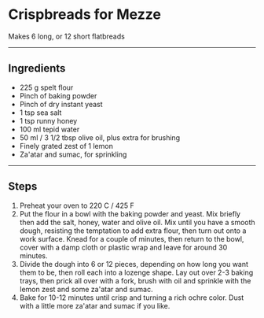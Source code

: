 # Crispbreads for Mezze

Makes 6 long, or 12 short flatbreads

---

## Ingredients

* 225 g spelt flour
* Pinch of baking powder
* Pinch of dry instant yeast
* 1 tsp sea salt
* 1 tsp runny honey
* 100 ml tepid water
* 50 ml / 3 1/2 tbsp olive oil, plus extra for brushing
* Finely grated zest of 1 lemon
* Za'atar and sumac, for sprinkling

---

## Steps

1.  Preheat your oven to 220 C / 425 F
2.  Put the flour in a bowl with the baking powder and yeast. Mix briefly then add the salt, honey, water and olive oil. Mix until you have a smooth dough, resisting the temptation to add extra flour, then turn out onto a work surface. Knead for a couple of minutes, then return to the bowl, cover with a damp cloth or plastic wrap and leave for around 30 minutes.
3.  Divide the dough into 6 or 12 pieces, depending on how long you want them to be, then roll each into a lozenge shape. Lay out over 2-3 baking trays, then prick all over with a fork, brush with oil and sprinkle with the lemon zest and some za'atar and sumac.
4.  Bake for 10-12 minutes until crisp and turning a rich ochre color. Dust with a little more za'atar and sumac if you like.